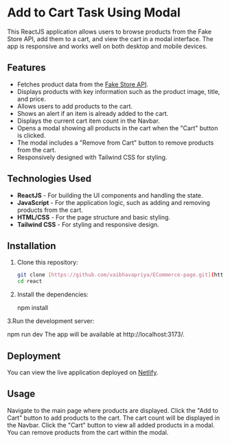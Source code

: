 # Add to Cart Task Using Modal

This ReactJS application allows users to browse products from the Fake Store API, add them to a cart, and view the cart in a modal interface. The app is responsive and works well on both desktop and mobile devices.

## Features

- Fetches product data from the [Fake Store API](https://fakestoreapi.com/).
- Displays products with key information such as the product image, title, and price.
- Allows users to add products to the cart.
- Shows an alert if an item is already added to the cart.
- Displays the current cart item count in the Navbar.
- Opens a modal showing all products in the cart when the "Cart" button is clicked.
- The modal includes a "Remove from Cart" button to remove products from the cart.
- Responsively designed with Tailwind CSS for styling.

## Technologies Used

- **ReactJS** - For building the UI components and handling the state.
- **JavaScript** - For the application logic, such as adding and removing products from the cart.
- **HTML/CSS** - For the page structure and basic styling.
- **Tailwind CSS** - For styling and responsive design.

## Installation

1. Clone this repository:

   ```bash
   git clone [https://github.com/vaibhavapriya/ECommerce-page.git](https://github.com/vaibhavapriya/ECommerce-page.git)
   cd react
   
2. Install the dependencies:

   npm install

3.Run the development server:

  npm run dev
  The app will be available at http://localhost:3173/.

## Deployment

  You can view the live application deployed on [Netlify](https://stunning-kulfi-744f63.netlify.app).

## Usage

 Navigate to the main page where products are displayed.
 Click the "Add to Cart" button to add products to the cart.
 The cart count will be displayed in the Navbar.
 Click the "Cart" button to view all added products in a modal.
 You can remove products from the cart within the modal.

